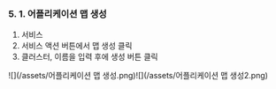 ### 5. 1. 어플리케이션 맵 생성

1. 서비스
2. 서비스 액션 버튼에서 맵 생성 클릭
3. 클러스터, 이름을 입력 후에 생성 버튼 클릭

![](/assets/어플리케이션 맵 생성.png)![](/assets/어플리케이션 맵 생성2.png)

